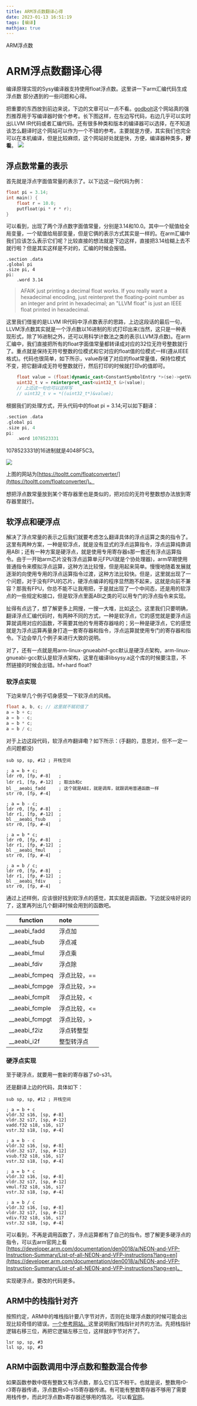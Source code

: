 ```yaml
---
title: ARM浮点数翻译心得
date: 2023-01-13 16:51:19
tags: [编译]
mathjax: true
---
```


ARM浮点数

# ARM浮点数翻译心得

编译原理实现的Sysy编译器支持使用float浮点数。这里讲一下arm汇编代码生成浮点数
部分遇到的一些问题和心得。

把重要的东西放到前边来说，下边的文章可以一点不看。[godbolt](https://godbolt.org/)这个网站真的强烈推荐用于写编译器时做个参考。长下图这样，在左边写代码，右边几乎可以实时出LLVM IR代码或者汇编代码。还有很多种类和版本的编译器可以选择，在不知道该怎么翻译时这个网站可以作为一个不错的参考。主要就是方便，其实我们也完全可以在本机编译，但是比较麻烦，这个网站好处就是快，方便，编译器种类多，**好看**。
![](https://raw.githubusercontent.com/yuwensq/imgBase/master/202301131741547.jpg)

## 浮点数常量的表示

首先就是浮点字面值常量的表示了。以下边这一段代码为例：

```cpp
float pi = 3.14;
int main() {
    float r = 10.0;
    putfloat(pi * r * r);
}
```

可以看到，出现了两个浮点数字面值常量，分别是3.14和10.0。其中一个赋值给全局变量，一个赋值给局部变量，但是它俩的表示方式其实是一样的。在arm汇编中我们应该怎么表示它们呢？比较直接的想法就是下边这样，直接把3.14给糊上去不就行啦？但是其实这样是不对的，汇编的时候会报错。

```arm
.section .data
.global pi
.size pi, 4
pi:
	.word 3.14
```

>AFAIK just printing a decimal float works. If you really want a hexadecimal encoding, just reinterpret the floating-point number as an integer and print in hexadecimal; an "LLVM float" is just an IEEE float printed in hexadecimal.

这里我们借鉴的是LLVM IR代码中浮点数表示的思路，上边这段话的最后一句，LLVM浮点数其实就是一个浮点数以16进制的形式打印出来(当然，这只是一种表现形式，除了16进制之外，还可以用科学计数法之类的表示LLVM浮点数)。在arm汇编中，我们直接把所有的float字面值常量都转译成对应的32位无符号整数就行了。重点就是保持无符号整数的位模式和它对应的float值的位模式一样(遵从IEEE格式)。代码也很简单，如下所示，value存储了对应的float常量值，保持位模式不变，把它翻译成无符号整数就行，然后打印的时候就打印v的值即可。

```cpp
    float value = (float)dynamic_cast<ConstantSymbolEntry *>(se)->getValue();
    uint32_t v = reinterpret_cast<uint32_t &>(value);
    // 上边这一句也可以这样写
    // uint32_t v = *((uint32_t*)&value);
```

根据我们的处理方式，开头代码中的float pi = 3.14;可以如下翻译：

```cpp
.section .data
.global pi
.size pi, 4
pi:
    .word 1078523331
```

1078523331的16进制就是4048F5C3。

![](https://raw.githubusercontent.com/yuwensq/imgBase/master/202301131716419.jpg)

上图的网站为[https://tooltt.com/floatconverter/](https://tooltt.com/floatconverter/)。

想把浮点数常量放到某个寄存器里也是类似的，把对应的无符号整数想办法放到寄存器里就行。

## 软浮点和硬浮点

解决了浮点常量的表示之后我们就要考虑怎么翻译具体的浮点运算之类的指令了。这里有两种方案，一种是软浮点，就是没有显式的浮点运算指令，浮点运算纯靠调用ABI；还有一种方案是硬浮点，就是使用专用寄存器s那一套还有浮点运算指令。由于一开始arm芯片没有浮点运算单元FPU(就是个协处理器)，arm早期使用普通指令来模拟浮点运算，这种方法比较慢，但是用起来简单。慢慢地随着发展就逐渐的向使用专用的浮点运算指令过渡，这种方法比较快。但是，这里就出现了一个问题，对于没有FPU的芯片，硬浮点编译的程序显然跑不起来，这就是向前不兼容？那我有FPU，你总不能不让我用把，于是就出现了一个中间态，还是用的软浮点的一些规定和接口，但是软浮点里面ABI之类的可以用专门的浮点指令来实现。

扯得有点远了，想了解更多上网搜，一搜一大堆，比如[这个](https://blog.csdn.net/sdsszk/article/details/108680822)。这里我们只要明确，翻译浮点汇编代码时，有两种不同的方式，一种是软浮点，它的感觉就是要浮点运算就调用对应的函数，不需要其他的专用寄存器啥的；另一种是硬浮点，它的感觉就是为浮点运算再量身打造一套寄存器和指令，浮点运算就使用专门的寄存器和指令。下边会举几个例子来进行大致的说明。

对了，还有一点就是用arm-linux-gnueabihf-gcc默认是硬浮点架构，arm-linux-gnueabi-gcc默认是软浮点架构，这里在编译libsysy.a这个库的时候要注意，不然链接的时候会出错。hf=hard float?

### 软浮点实现

下边来举几个例子切身感受一下软浮点的风格。

```cpp
float a, b, c; // 这里就不赋初值了
a = b + c;
a = b - c;
a = b * c;
a = b / c;
```

对于上边这段代码，软浮点咋翻译嘞？如下所示：(手翻的，意思对，但不一定一点问题都没)

```arm
sub sp, sp, #12 ; 开栈空间

; a = b + c;
ldr r0, [fp, #-8]   ;
ldr r1, [fp, #-12]  ; 取出b和c
bl __aeabi_fadd     ; 这个就是ABI，就是调库，就跟调用普通函数一样
str r0, [fp, #-4]

; a = b - c;
ldr r0, [fp, #-8]   ;
ldr r1, [fp, #-12]  ; 
bl __aeabi_fsub     ; 
str r0, [fp, #-4]

; a = b * c;
ldr r0, [fp, #-8]   ;
ldr r1, [fp, #-12]  ; 
bl __aeabi_fmul     ; 
str r0, [fp, #-4]

; a = b / c;
ldr r0, [fp, #-8]   ;
ldr r1, [fp, #-12]  ; 
bl __aeabi_fdiv     ; 
str r0, [fp, #-4]
```

通过上述样例，应该很好找到软浮点的感觉，其实就是调函数。下边就没啥好说的了，这里再列出几个翻译时候会用到的函数吧。

| function       | note         |
| -------------- | :----------- |
| __aeabi_fadd   | 浮点加       |
| __aeabi_fsub   | 浮点减       |
| __aeabi_fmul   | 浮点乘       |
| __aeabi_fdiv   | 浮点除       |
| __aeabi_fcmpeq | 浮点比较，== |
| __aeabi_fcmpge | 浮点比较，>= |
| __aeabi_fcmplt | 浮点比较，<  |
| __aeabi_fcmple | 浮点比较，<= |
| __aeabi_fcmpgt | 浮点比较，>  |
| __aeabi_f2iz   | 浮点转整型   |
| __aeabi_i2f    | 整型转浮点   |

### 硬浮点实现

至于硬浮点，就要用一套新的寄存器了s0-s31。

还是翻译上边的代码，具体如下：

```arm
sub sp, sp, #12 ; 开栈空间

; a = b + c
vldr.32 s16, [sp, #-8]
vldr.32 s17, [sp, #-12]
vadd.f32 s18, s16, s17
vstr.32 s18, [sp, #-4]

; a = b - c
vldr.32 s16, [sp, #-8]
vldr.32 s17, [sp, #-12]
vsub.f32 s18, s16, s17
vstr.32 s18, [sp, #-4]

; a = b * c
vldr.32 s16, [sp, #-8]
vldr.32 s17, [sp, #-12]
vmul.f32 s18, s16, s17
vstr.32 s18, [sp, #-4]

; a = b / c
vldr.32 s16, [sp, #-8]
vldr.32 s17, [sp, #-12]
vdiv.f32 s18, s16, s17
vstr.32 s18, [sp, #-4]
```

可以看到，不再是调用函数了，浮点运算都有了自己的指令。想了解更多硬浮点的指令，可以去arm官网上看[https://developer.arm.com/documentation/den0018/a/NEON-and-VFP-Instruction-Summary/List-of-all-NEON-and-VFP-instructions?lang=en](https://developer.arm.com/documentation/den0018/a/NEON-and-VFP-Instruction-Summary/List-of-all-NEON-and-VFP-instructions?lang=en)。

实现硬浮点，要改的代码更多。

## ARM中的栈指针对齐

按照约定，ARM中的堆栈指针要八字节对齐，否则在处理浮点数的时候可能会出现比较奇怪的错误。[一个参考网站。](https://blog.51cto.com/u_12956289/2917318)这里说明我们栈指针对齐的方法。先把栈指针逻辑右移三位，再把它逻辑左移三位，这样就8字节对齐了。

```arm
lsr sp, sp, #3
lsl sp, sp, #3
```

## ARM中函数调用中浮点数和整数混合传参

如果函数参数中既有整数又有浮点数，那么它们互不相干。也就是说，整数用r0-r3寄存器传递，浮点数用s0-s15寄存器传递。有可能有整数寄存器不够用了需要用栈传参，而此时浮点数s寄存器还够用的情况。可以看[官网](https://developer.arm.com/documentation/den0018/a/Compiling-NEON-Instructions/NEON-assembler-and-ABI-restrictions/Passing-arguments-in-NEON-and-floating-point-registers?lang=en)。
